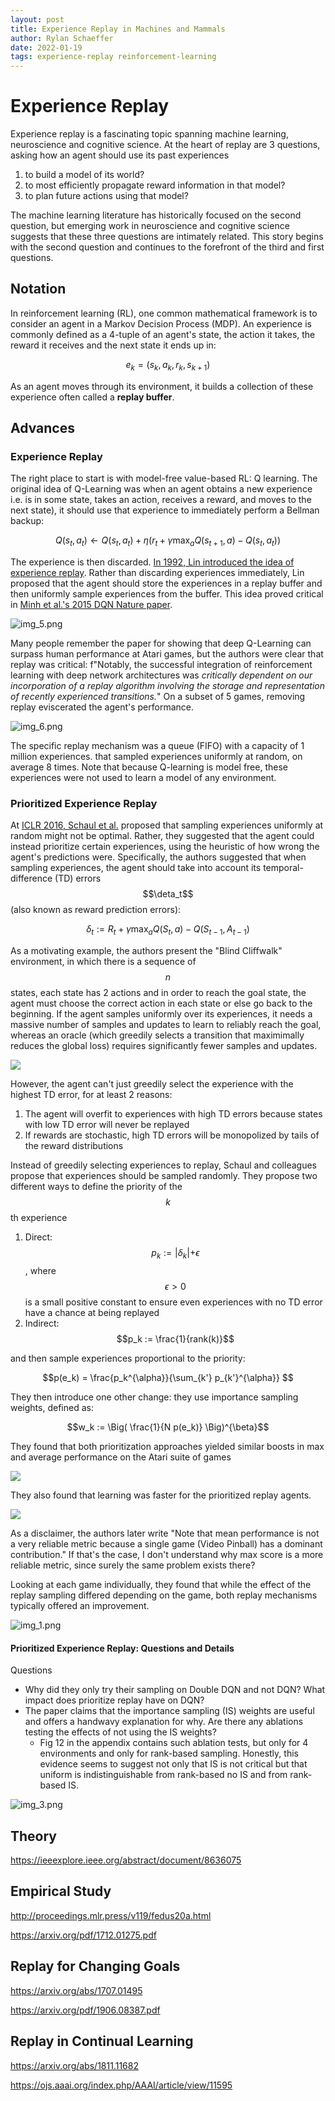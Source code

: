 ```yaml
---
layout: post
title: Experience Replay in Machines and Mammals 
author: Rylan Schaeffer
date: 2022-01-19
tags: experience-replay reinforcement-learning
---
```


# Experience Replay

Experience replay is a fascinating topic spanning machine learning, neuroscience and 
cognitive science. At the heart of replay are 3 questions, asking how an
agent should use its past experiences

1. to build a model of its world?
2. to most efficiently propagate reward information in that model?
3. to plan future actions using that model?

The machine learning literature has historically focused on the second question, but emerging
work in neuroscience and cognitive science suggests that these three questions
are intimately related. This story begins with the second question and continues to the
forefront of the third and first questions.

## Notation

In reinforcement learning (RL), one common mathematical framework is to consider an agent
in a Markov Decision Process (MDP). An experience is commonly defined as a 4-tuple
of an agent's state, the action it takes, the reward it receives and the next state
it ends up in:

$$e_k = (s_k, a_k, r_k, s_{k+1})$$

As an agent moves through its environment, it builds a collection of these experience
often called a __replay buffer__.

## Advances

### Experience Replay

The right place to start is with model-free value-based RL: Q learning. The original 
idea of Q-Learning was when an agent obtains a new experience i.e. is in some state, 
takes an action, receives a reward, and moves to the next state), it should use that experience
to immediately perform a Bellman backup:

$$Q(s_t, a_t) \leftarrow Q(s_t, a_t) + \eta (r_t + \gamma \max_a Q(s_{t+1}, a) - Q(s_t, a_t))$$

The experience is then discarded. [In 1992, Lin introduced the idea of experience replay](https://link.springer.com/content/pdf/10.1007/BF00992699.pdf).
Rather than discarding experiences immediately, Lin proposed that the agent should store the experiences
in a replay buffer and then uniformly sample experiences from the buffer. This idea proved critical
in [Minh et al.'s 2015 DQN Nature paper](https://www.nature.com/articles/nature14236).

![img_5.png](img_5.png)

Many people remember the paper for showing that deep Q-Learning can surpass human performance at Atari games,
but the authors were clear that replay was critical: f"Notably, the successful integration of
reinforcement learning with deep network architectures was _critically dependent on our incorporation
of a replay algorithm involving the storage and representation of recently experienced transitions._"
On a subset of 5 games, removing replay eviscerated the agent's performance. 

![img_6.png](img_6.png)

The specific replay mechanism was a queue (FIFO) with a capacity of 1 million experiences. that 
sampled experiences uniformly at random, on average 8 times. Note that because Q-learning is model
free, these experiences were not used to learn a model of any environment.

### Prioritized Experience Replay

At [ICLR 2016, Schaul et al.](https://arxiv.org/pdf/1511.05952.pdf) proposed that
sampling experiences uniformly at random might not be optimal. Rather, they suggested that
the agent could instead prioritize certain experiences, using the heuristic of
how wrong the agent's predictions were. Specifically, the authors suggested that when 
sampling experiences, the agent should take into account its temporal-difference (TD)
errors $$\deta_t$$ (also known as reward prediction errors):

$$ \delta_t := R_t + \gamma \max_a Q(S_t, a) - Q(S_{t-1}, A_{t-1})$$

As a motivating example, the authors present the "Blind Cliffwalk" environment, in which
there is a sequence of $$n$$ states, each state has 2 actions and in order to reach the goal state,
the agent must choose the correct action in each state or else go back to the beginning. 
If the agent samples uniformly over its
experiences, it needs a massive number of samples and updates to learn to reliably reach the goal,
whereas an oracle (which greedily selects a transition that maximimally reduces the global 
loss) requires significantly fewer samples and updates.

![](../_blog_posts/img_4.png)

However, the agent can't just greedily select the experience with the highest TD error,
for at least 2 reasons:

1. The agent will overfit to experiences with high TD errors because states with low TD error will never be replayed
2. If rewards are stochastic, high TD errors will be monopolized by tails of the reward distributions

Instead of greedily selecting experiences to replay, Schaul and colleagues propose that experiences should
be sampled randomly. They propose two different ways to define the priority of the $$k$$th experience

1. Direct: $$p_k := \lvert \delta_k \lvert + \epsilon$$, where $$\epsilon > 0$$ is a small positive constant to
   ensure even experiences with no TD error have a chance at being replayed
2. Indirect: $$p_k := \frac{1}{rank(k)}$$

and then sample experiences proportional to the priority:

$$p(e_k) = \frac{p_k^{\alpha}}{\sum_{k'} p_{k'}^{\alpha}} $$

They then introduce one other change: they use importance sampling weights, defined as:

$$w_k := \Big( \frac{1}{N p(e_k)} \Big)^{\beta}$$

They found that both prioritization approaches yielded similar boosts in max and average
performance on the Atari suite of games

![](img_2.png)

They also found that learning was faster for the prioritized replay agents.

![](img.png)

As a disclaimer, the authors later write "Note that mean performance is not a very reliable metric
because a single game (Video Pinball) has a dominant contribution." If that's the case, I don't 
understand why max score is a more reliable metric, since surely the same problem exists there?

Looking at each game individually, they found that while the effect of the replay sampling
differed depending on the game, both replay mechanisms typically offered an improvement.

![img_1.png](img_1.png)

#### Prioritized Experience Replay: Questions and Details

Questions

- Why did they only try their sampling on Double DQN and not DQN? What impact does prioritize replay
  have on DQN?
- The paper claims that the importance sampling (IS) weights are useful and offers a handwavy explanation
  for why. Are there any ablations testing the effects of not using the IS weights?
  - Fig 12 in the appendix contains such ablation tests, but only for 4 environments and 
    only for rank-based sampling. Honestly, this evidence seems to suggest not only that IS is not critical
    but that uniform is indistinguishable from rank-based no IS and from rank-based IS.

![img_3.png](img_3.png)

## Theory

https://ieeexplore.ieee.org/abstract/document/8636075

## Empirical Study

http://proceedings.mlr.press/v119/fedus20a.html

https://arxiv.org/pdf/1712.01275.pdf


## Replay for Changing Goals

https://arxiv.org/abs/1707.01495

https://arxiv.org/pdf/1906.08387.pdf




## Replay in Continual Learning

https://arxiv.org/abs/1811.11682

https://ojs.aaai.org/index.php/AAAI/article/view/11595